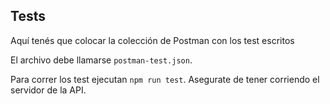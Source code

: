 ## Tests

Aquí tenés que colocar la colección de Postman con los test escritos

El archivo debe llamarse `postman-test.json`.

Para correr los test ejecutan `npm run test`. Asegurate de tener corriendo el servidor de la API.